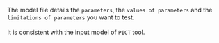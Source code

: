 The model file details the `parameters`, the `values of parameters` and the `limitations of parameters` you want to test.<br> <br>
It is  consistent with the input model of `PICT` tool.
